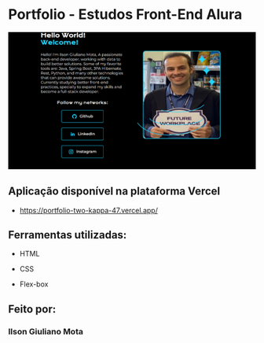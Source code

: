 # Portfolio - Estudos Front-End Alura

![image](https://github.com/Silverfng/portfolio/blob/main/assets/porfolio.png)

## Aplicação disponível na plataforma Vercel

* https://portfolio-two-kappa-47.vercel.app/

## Ferramentas utilizadas:

* HTML

* CSS

* Flex-box

## Feito por:

### Ilson Giuliano Mota
